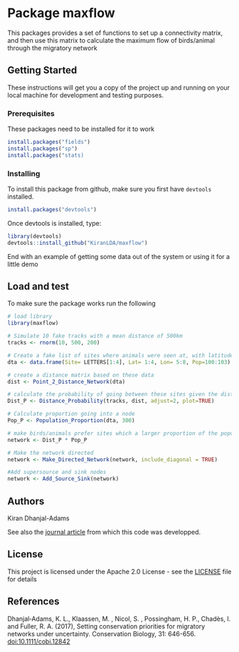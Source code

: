 # Package maxflow

This packages provides a set of functions to set up a connectivity matrix, and then use this matrix to calculate the maximum flow of birds/animal through the migratory network

## Getting Started

These instructions will get you a copy of the project up and running on your local machine for development and testing purposes. 

### Prerequisites

These packages need to be installed for it to work

```r
install.packages("fields")
install.packages("sp")
install.packages("stats)
```

### Installing

To install this package from github, make sure you first have `devtools` installed.

```r
install.packages("devtools")
```

Once devtools is installed, type:

```r
library(devtools)
devtools::install_github("KiranLDA/maxflow")
```
End with an example of getting some data out of the system or using it for a little demo

## Load and test

To make sure the package works run the following

```r
# load library
library(maxflow)

# Simulate 10 fake tracks with a mean distance of 500km
tracks <- rnorm(10, 500, 200)

# Create a fake list of sites where animals were seen at, with latitude, longitude and number of anumals seen there 
dta <- data.frame(Site= LETTERS[1:4], Lat= 1:4, Lon= 5:8, Pop=100:103)

# create a distance matrix based on these data
dist <- Point_2_Distance_Network(dta)

# calculate the probability of going between these sites given the distance the animal can travel
Dist_P <- Distance_Probability(tracks, dist, adjust=2, plot=TRUE)

# Calculate proportion going into a node
Pop_P <- Population_Proportion(dta, 300)

# make birds/animals prefer sites which a larger proportion of the population has been seen and where the distance is better
network <- Dist_P * Pop_P

# Make the network directed
network <- Make_Directed_Network(network, include_diagonal = TRUE)

#Add supersource and sink nodes
network <- Add_Source_Sink(network)

```

## Authors

Kiran Dhanjal-Adams

See also the [journal article](http://onlinelibrary.wiley.com/doi/10.1111/cobi.12842/full) from which this code was developped.

## License

This project is licensed under the Apache 2.0 License - see the [LICENSE](https://github.com/KiranLDA/maxflow/blob/master/LICENSE) file for details


## References

Dhanjal‐Adams, K. L., Klaassen, M. , Nicol, S. , Possingham, H. P., Chadès, I. and Fuller, R. A. (2017), Setting conservation priorities for migratory networks under uncertainty. Conservation Biology, 31: 646-656. [doi:10.1111/cobi.12842](https://doi.org/10.1111/cobi.12842) 

